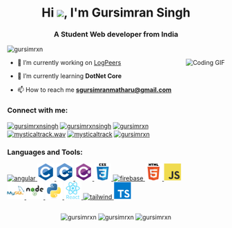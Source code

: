 <h1 align="center">Hi  <img src="https://media.giphy.com/media/hvRJCLFzcasrR4ia7z/giphy.gif" width="4%">, I'm Gursimran Singh</h1>
<h3 align="center">A Student Web developer from India</h3>

<p align="left"> <img src="https://visitcount.itsvg.in/api?id=Gursimrxn&icon=2&color=9" alt="gursimrxn" /> </p>
    <img align="right" src="https://media4.giphy.com/media/v1.Y2lkPTc5MGI3NjExbXhyaTQ1YXN0a3hiMHUzNTcwM2hqMDdkaXI5Njk5cXV6c2R6NmU1ZSZlcD12MV9pbnRlcm5hbF9naWZfYnlfaWQmY3Q9Zw/JqmupuTVZYaQX5s094/giphy.webp" alt="Coding GIF" height="250" />
    
- 🔭 I’m currently working on [LogPeers](https://logpeers.vercel.app)

- 🌱 I’m currently learning **DotNet Core**

- 📫 How to reach me **sgursimranmatharu@gmail.com**

<h3 align="left">Connect with me:</h3>
<p align="left">
<a href="https://twitter.com/gursimrxnsingh" target="blank"><img align="center" src="https://raw.githubusercontent.com/rahuldkjain/github-profile-readme-generator/master/src/images/icons/Social/twitter.svg" alt="gursimrxnsingh" height="30" width="40" /></a>
<a href="https://linkedin.com/in/gursimrxnsingh" target="blank"><img align="center" src="https://raw.githubusercontent.com/rahuldkjain/github-profile-readme-generator/master/src/images/icons/Social/linked-in-alt.svg" alt="gursimrxnsingh" height="30" width="40" /></a>
<a href="https://kaggle.com/gursimrxn" target="blank"><img align="center" src="https://raw.githubusercontent.com/rahuldkjain/github-profile-readme-generator/master/src/images/icons/Social/kaggle.svg" alt="gursimrxn" height="30" width="40" /></a>
<a href="https://instagram.com/mysticaltrack.wav" target="blank"><img align="center" src="https://raw.githubusercontent.com/rahuldkjain/github-profile-readme-generator/master/src/images/icons/Social/instagram.svg" alt="mysticaltrack.wav" height="30" width="40" /></a>
<a href="https://www.youtube.com/c/mysticaltrack" target="blank"><img align="center" src="https://raw.githubusercontent.com/rahuldkjain/github-profile-readme-generator/master/src/images/icons/Social/youtube.svg" alt="mysticaltrack" height="30" width="40" /></a>
<a href="https://www.leetcode.com/gursimrxn" target="blank"><img align="center" src="https://raw.githubusercontent.com/rahuldkjain/github-profile-readme-generator/master/src/images/icons/Social/leet-code.svg" alt="gursimrxn" height="30" width="40" /></a>
</p>

<h3 align="left">Languages and Tools:</h3>
<p align="left"> 
  <a href="https://angular.io" target="_blank" rel="noreferrer"> <img src="https://angular.io/assets/images/logos/angular/angular.svg" alt="angular" width="40" height="40"/> </a> 
  <a href="https://www.cprogramming.com/" target="_blank" rel="noreferrer"> <img src="https://raw.githubusercontent.com/devicons/devicon/master/icons/c/c-original.svg" alt="c" width="40" height="40"/> </a> 
  <a href="https://www.w3schools.com/cpp/" target="_blank" rel="noreferrer"> <img src="https://raw.githubusercontent.com/devicons/devicon/master/icons/cplusplus/cplusplus-original.svg" alt="cplusplus" width="40" height="40"/> </a> 
  <a href="https://www.w3schools.com/cs/" target="_blank" rel="noreferrer"> <img src="https://raw.githubusercontent.com/devicons/devicon/master/icons/csharp/csharp-original.svg" alt="csharp" width="40" height="40"/> </a> 
  <a href="https://www.w3schools.com/css/" target="_blank" rel="noreferrer"> <img src="https://raw.githubusercontent.com/devicons/devicon/master/icons/css3/css3-original-wordmark.svg" alt="css3" width="40" height="40"/> </a> 
  <a href="https://firebase.google.com/" target="_blank" rel="noreferrer"> <img src="https://www.vectorlogo.zone/logos/firebase/firebase-icon.svg" alt="firebase" width="40" height="40"/> </a> 
  <a href="https://www.w3.org/html/" target="_blank" rel="noreferrer"> <img src="https://raw.githubusercontent.com/devicons/devicon/master/icons/html5/html5-original-wordmark.svg" alt="html5" width="40" height="40"/> </a> 
  <a href="https://developer.mozilla.org/en-US/docs/Web/JavaScript" target="_blank" rel="noreferrer"> <img src="https://raw.githubusercontent.com/devicons/devicon/master/icons/javascript/javascript-original.svg" alt="javascript" width="40" height="40"/> </a> 
  <a href="https://www.mysql.com/" target="_blank" rel="noreferrer"> <img src="https://raw.githubusercontent.com/devicons/devicon/master/icons/mysql/mysql-original-wordmark.svg" alt="mysql" width="40" height="40"/> </a> 
  <a href="https://nodejs.org" target="_blank" rel="noreferrer"> <img src="https://raw.githubusercontent.com/devicons/devicon/master/icons/nodejs/nodejs-original-wordmark.svg" alt="nodejs" width="40" height="40"/> </a> 
  <a href="https://www.python.org" target="_blank" rel="noreferrer"> <img src="https://raw.githubusercontent.com/devicons/devicon/master/icons/python/python-original.svg" alt="python" width="40" height="40"/> </a> 
  <a href="https://reactjs.org/" target="_blank" rel="noreferrer"> <img src="https://raw.githubusercontent.com/devicons/devicon/master/icons/react/react-original-wordmark.svg" alt="react" width="40" height="40"/> </a> 
  <a href="https://tailwindcss.com/" target="_blank" rel="noreferrer"> <img src="https://www.vectorlogo.zone/logos/tailwindcss/tailwindcss-icon.svg" alt="tailwind" width="40" height="40"/> </a> 
  <a href="https://www.typescriptlang.org/" target="_blank" rel="noreferrer"> <img src="https://raw.githubusercontent.com/devicons/devicon/master/icons/typescript/typescript-original.svg" alt="typescript" width="40" height="40"/> </a> 
</p>

<div align="center" style="margin-top: 30px;">
  <img height="150px" src="https://github-readme-stats.vercel.app/api/top-langs?username=gursimrxn&show_icons=true&locale=en&layout=compact" alt="gursimrxn" />
  <img height="150px" src="https://github-readme-stats.vercel.app/api?username=gursimrxn&show_icons=true&theme=merko&hide_border=true&locale=en" alt="gursimrxn" />
  <img height="150px" src="https://github-readme-streak-stats.herokuapp.com/?user=gursimrxn&theme=dark" alt="gursimrxn" />
</div>
